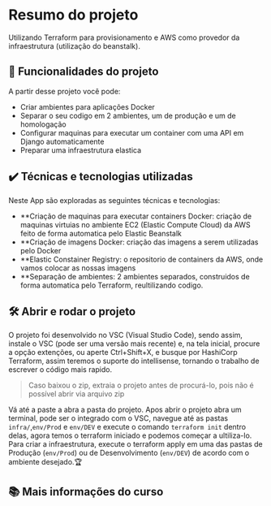 # Resumo do projeto

Utilizando Terraform para provisionamento e AWS como provedor da infraestrutura (utilização do beanstalk).

## 🔨 Funcionalidades do projeto

A partir desse projeto você pode:

- Criar ambientes para aplicações Docker
- Separar o seu codigo em 2 ambientes, um de produção e um de homologação
- Configurar maquinas para executar um container com uma API em Django automaticamente
- Preparar uma infraestrutura elastica

## ✔️ Técnicas e tecnologias utilizadas

Neste App são exploradas as seguintes técnicas e tecnologias:

- **Criação de maquinas para executar containers Docker: criação de maquinas virtuias no ambiente EC2 (Elastic Compute Cloud) da AWS feito de forma automatica pelo Elastic Beanstalk
- **Criação de imagens Docker: criação das imagens a serem utilizadas pelo Docker
- **Elastic Constainer Registry: o repositorio de containers da AWS, onde vamos colocar as nossas imagens
- **Separação de ambientes: 2 ambientes separados, construidos de forma automatica pelo Terraform, reultilizando codigo.

## 🛠️ Abrir e rodar o projeto

O projeto foi desenvolvido no VSC (Visual Studio Code), sendo assim, instale o VSC (pode ser uma versão mais recente) e, na tela inicial, procure a opção extenções, ou aperte Ctrl+Shift+X, e busque por HashiCorp Terraform, assim teremos o suporte do intellisense, tornando o trabalho de escrever o código mais rapido.

> Caso baixou o zip, extraia o projeto antes de procurá-lo, pois não é possível abrir via arquivo zip

Vá até a paste a abra a pasta do projeto. Apos abrir o projeto abra um terminal, pode ser o integrado com o VSC, navegue até as pastas `infra/`,`env/Prod` e `env/DEV` e execute o comando `terraform init` dentro delas, agora temos o terraform iniciado e podemos começar a ultiliza-lo. Para criar a infraestrutura, execute o terraform apply em uma das pastas de Produção (`env/Prod`) ou de Desenvolvimento (`env/DEV`) de acordo com o ambiente desejado.🏆

## 📚 Mais informações do curso

<!--Gostou do projeto e quer conhecer mais? Você pode [acessar o curso que desenvolve o projeto desde o começo](https://www.alura.com.br/curso-online-kotlin-orientacao-objetos)!-->

<!--Esse curso faz parte da [formação de Kotlin da Alura](https://www.alura.com.br/formacao-kotlin)-->
